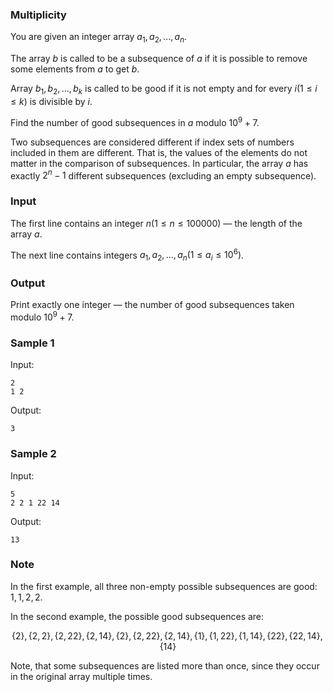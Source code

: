 ### Multiplicity

You are given an integer array $a_1, a_2, ..., a_n$.

The array $b$ is called to be a subsequence of $a$ if it is possible to remove some elements from $a$ to get $b$.

Array $b_1, b_2, ..., b_k$ is called to be good if it is not empty and for every $i (1 \leq i \leq k)$ is divisible by $i$.

Find the number of good subsequences in $a$ modulo $10^9 + 7$.

Two subsequences are considered different if index sets of numbers included in them are different. That is, the values ​of the elements ​do not matter in the comparison of subsequences. In particular, the array $a$ has exactly $2^n - 1$ different subsequences (excluding an empty subsequence).

### Input

The first line contains an integer $n (1 \leq n \leq 100 000)$ — the length of the array $a$.

The next line contains integers $a_1, a_2, ..., a_n (1 \leq a_i \leq 10^6)$.

### Output

Print exactly one integer — the number of good subsequences taken modulo $10^9 + 7$.

### Sample 1

Input:

```
2
1 2
```

Output:

```
3
```

### Sample 2

Input:

```
5
2 2 1 22 14
```

Output:

```
13
```

### Note

In the first example, all three non-empty possible subsequences are good: ${1}, {1, 2}, {2}$.

In the second example, the possible good subsequences are:

$$ \lbrace 2 \rbrace, \lbrace 2, 2\rbrace, \lbrace 2, 22\rbrace, \lbrace 2, 14\rbrace, \lbrace 2\rbrace, \lbrace 2, 22\rbrace, \lbrace 2, 14\rbrace, \lbrace 1\rbrace, \lbrace 1, 22\rbrace, \lbrace 1, 14\rbrace, \lbrace 22\rbrace, \lbrace 22, 14\rbrace, \lbrace 14\rbrace $$

Note, that some subsequences are listed more than once, since they occur in the original array multiple times.
